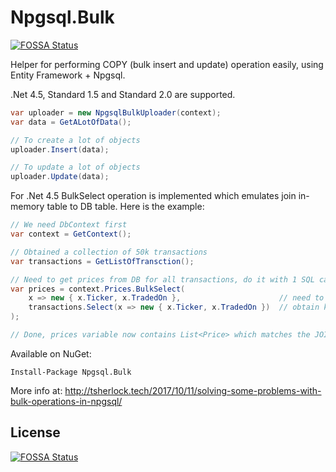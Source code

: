 # Npgsql.Bulk
[![FOSSA Status](https://app.fossa.io/api/projects/git%2Bgithub.com%2Ferdembas%2FNpgsql.Bulk.svg?type=shield)](https://app.fossa.io/projects/git%2Bgithub.com%2Ferdembas%2FNpgsql.Bulk?ref=badge_shield)

Helper for performing COPY (bulk insert and update) operation easily, using Entity Framework + Npgsql. 

.Net 4.5, Standard 1.5 and Standard 2.0 are supported.

```c#
var uploader = new NpgsqlBulkUploader(context);
var data = GetALotOfData();

// To create a lot of objects
uploader.Insert(data);

// To update a lot of objects
uploader.Update(data);
```

For .Net 4.5 BulkSelect operation is implemented which emulates join in-memory table to DB table. Here is the example:

```c#
// We need DbContext first
var context = GetContext();                 

// Obtained a collection of 50k transactions
var transactions = GetListOfTransction();   

// Need to get prices from DB for all transactions, do it with 1 SQL call
var prices = context.Prices.BulkSelect(
    x => new { x.Ticker, x.TradedOn },                      // need to specify key for JOIN
    transactions.Select(x => new { x.Ticker, x.TradedOn })  // obtain key data from local objects
);

// Done, prices variable now contains List<Price> which matches the JOIN DB table to in-memory collection

```

    
Available on NuGet: 
```
Install-Package Npgsql.Bulk
```

More info at: http://tsherlock.tech/2017/10/11/solving-some-problems-with-bulk-operations-in-npgsql/


## License
[![FOSSA Status](https://app.fossa.io/api/projects/git%2Bgithub.com%2Ferdembas%2FNpgsql.Bulk.svg?type=large)](https://app.fossa.io/projects/git%2Bgithub.com%2Ferdembas%2FNpgsql.Bulk?ref=badge_large)